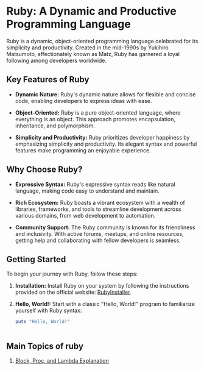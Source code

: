 # Ruby: A Dynamic and Productive Programming Language

Ruby is a dynamic, object-oriented programming language celebrated for its simplicity and productivity. Created in the mid-1990s by Yukihiro Matsumoto, affectionately known as Matz, Ruby has garnered a loyal following among developers worldwide.

## Key Features of Ruby

- **Dynamic Nature:** Ruby's dynamic nature allows for flexible and concise code, enabling developers to express ideas with ease.
  
- **Object-Oriented:** Ruby is a pure object-oriented language, where everything is an object. This approach promotes encapsulation, inheritance, and polymorphism.
  
- **Simplicity and Productivity:** Ruby prioritizes developer happiness by emphasizing simplicity and productivity. Its elegant syntax and powerful features make programming an enjoyable experience.

## Why Choose Ruby?

- **Expressive Syntax:** Ruby's expressive syntax reads like natural language, making code easy to understand and maintain.
  
- **Rich Ecosystem:** Ruby boasts a vibrant ecosystem with a wealth of libraries, frameworks, and tools to streamline development across various domains, from web development to automation.
  
- **Community Support:** The Ruby community is known for its friendliness and inclusivity. With active forums, meetups, and online resources, getting help and collaborating with fellow developers is seamless.

## Getting Started

To begin your journey with Ruby, follow these steps:

1. **Installation:** Install Ruby on your system by following the instructions provided on the official website: [RubyInstaller](https://www.ruby-lang.org/en/documentation/installation/).
   
2. **Hello, World!:** Start with a classic "Hello, World!" program to familiarize yourself with Ruby syntax:

   ```ruby
   puts "Hello, World!"



## Main Topics of ruby

1) [Block, Proc, and Lambda Explanation](https://github.com/research-soham/Ruby-Explaination/blob/main/block_proc_lambda.txt)
